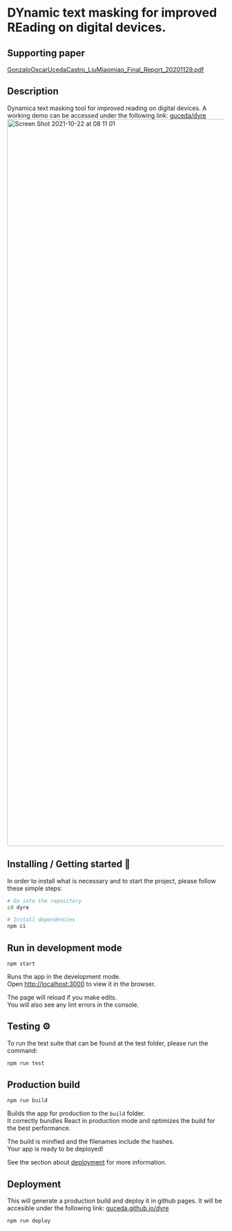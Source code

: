 # DYnamic text masking for improved REading on digital devices.

## Supporting paper
[GonzaloOscarUcedaCastro_LiuMiaomiao_Final_Report_20201129.pdf](https://github.com/guceda/dyre/files/7394414/GonzaloOscarUcedaCastro_LiuMiaomiao_Final_Report_20201129.pdf)

## Description
Dynamica text masking tool for improved reading on digital devices. A working demo can be accessed under the following link: [guceda/dyre](https://guceda.github.io/dyre/)
<img width="1680" alt="Screen Shot 2021-10-22 at 08 11 01" src="https://user-images.githubusercontent.com/16487828/138396662-08748a0c-1175-40fd-a66e-0b20bc455abd.png">

## Installing / Getting started 🔧

In order to install what is necessary and to start the project, please follow these simple steps:

```sh
# Go into the repository
cd dyre

# Install dependencies
npm ci
```

## Run in development mode

`npm start`

Runs the app in the development mode.<br />
Open [http://localhost:3000](http://localhost:3000) to view it in the browser.

The page will reload if you make edits.<br />
You will also see any lint errors in the console.

## Testing ⚙️

To run the test suite that can be found at the test folder, please run the command:

```sh
npm run test
```

## Production build

`npm run build`

Builds the app for production to the `build` folder.<br />
It correctly bundles React in production mode and optimizes the build for the best performance.

The build is minified and the filenames include the hashes.<br />
Your app is ready to be deployed!

See the section about [deployment](https://facebook.github.io/create-react-app/docs/deployment) for more information.

## Deployment

This will generate a production build and deploy it in github pages. It will be accesible under the following link:
[guceda.github.io/dyre](https://guceda.github.io/dyre/)

```sh
npm run deploy
```
